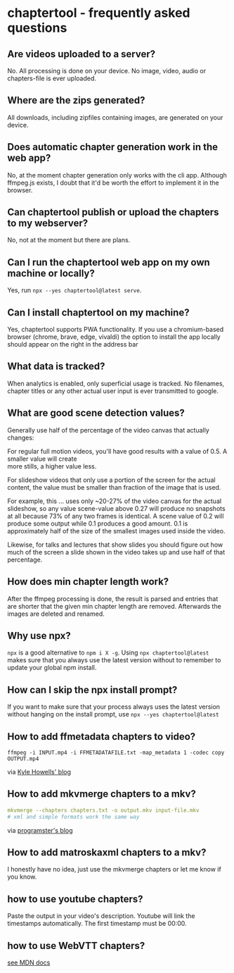 # chaptertool - frequently asked questions

## Are videos uploaded to a server?
No. All processing is done on your device. No image, video, audio or chapters-file is ever uploaded. 

## Where are the zips generated?
All downloads, including zipfiles containing images, are generated on your device.

## Does automatic chapter generation work in the web app?
No, at the moment chapter generation only works with the cli app. Although ffmpeg.js exists, I doubt that it'd be 
worth the effort to implement it in the browser.

## Can chaptertool publish or upload the chapters to my webserver?
No, not at the moment but there are plans.

## Can I run the chaptertool web app on my own machine or locally?
Yes, run `npx --yes chaptertool@latest serve`.

## Can I install chaptertool on my machine?
Yes, chaptertool supports PWA functionality. If you use a chromium-based browser (chrome, brave, edge, vivaldi)
the option to install the app locally should appear on the right in the address bar

## What data is tracked?
When analytics is enabled, only superficial usage is tracked. No filenames, chapter titles or any other
actual user input is ever transmitted to google.

## What are good scene detection values?
Generally use half of the percentage of the video canvas that actually changes: 

For regular full motion videos, you'll have good results with a value of 0.5. A smaller value will create  
more stills, a higher value less.

For slideshow videos that only use a portion of the screen for the actual content, the value must be smaller
than fraction of the image that is used. 

For example, this ... uses only ~20-27% of the video canvas for the actual slideshow, so any value scene-value
above 0.27 will produce no snapshots at all because 73% of any two frames is identical. A scene value of 0.2 will
produce some output while 0.1 produces a good amount. 0.1 is approximately half of the size of the smallest
images used inside the video.

Likewise, for talks and lectures that show slides you should figure out how much of the 
screen a slide shown in the video takes up and use half of that percentage.

## How does min chapter length work?
After the ffmpeg processing is done, the result is parsed and entries that are shorter that the given min
chapter length are removed. Afterwards the images are deleted and renamed.

## Why use npx?
`npx` is a good alternative to `npm i X -g`. Using `npx chaptertool@latest` makes sure that you always use
the latest version without to remember to update your global npm install. 

## How can I skip the npx install prompt?
If you want to make sure that your process always uses the latest version without hanging on the install prompt, use
`npx --yes chaptertool@latest`

## How to add ffmetadata chapters to video?
```shell
ffmpeg -i INPUT.mp4 -i FFMETADATAFILE.txt -map_metadata 1 -codec copy OUTPUT.mp4
```
via [Kyle Howells' blog](https://ikyle.me/blog/2020/add-mp4-chapters-ffmpeg)

## How to add mkvmerge chapters to a mkv?
```yaml
mkvmerge --chapters chapters.txt -o output.mkv input-file.mkv
# xml and simple formats work the same way
```
via [programster's blog](https://blog.programster.org/add-chapters-to-mkv-file)

## How to add matroskaxml chapters to a mkv?
I honestly have no idea, just use the mkvmerge chapters or let me know if you know.

## how to use youtube chapters?
Paste the output in your video's description. Youtube will link the timestamps automatically. The first timestamp must 
be 00:00.

## how to use WebVTT chapters?
[see MDN docs](https://developer.mozilla.org/en-US/docs/Web/API/WebVTT_API)